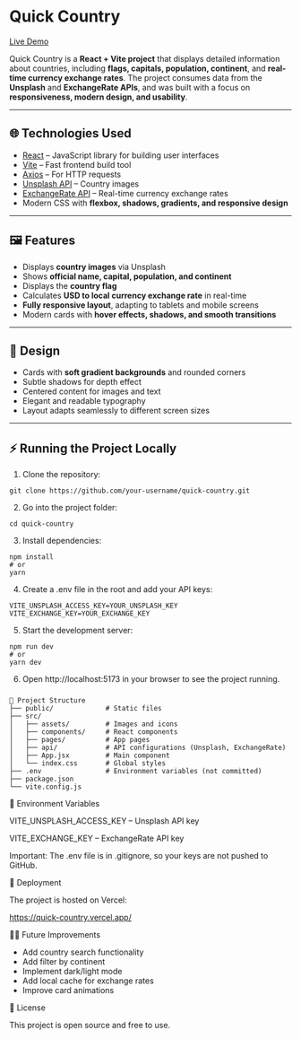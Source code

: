 # Quick Country

[Live Demo](https://quick-country.vercel.app/)

Quick Country is a **React + Vite project** that displays detailed information about countries, including **flags, capitals, population, continent**, and **real-time currency exchange rates**. The project consumes data from the **Unsplash** and **ExchangeRate APIs**, and was built with a focus on **responsiveness, modern design, and usability**.

---

## 🌐 Technologies Used

- [React](https://reactjs.org/) – JavaScript library for building user interfaces  
- [Vite](https://vitejs.dev/) – Fast frontend build tool  
- [Axios](https://axios-http.com/) – For HTTP requests  
- [Unsplash API](https://unsplash.com/developers) – Country images  
- [ExchangeRate API](https://exchangerate.host/) – Real-time currency exchange rates  
- Modern CSS with **flexbox, shadows, gradients, and responsive design**

---

## 🖼️ Features

- Displays **country images** via Unsplash  
- Shows **official name, capital, population, and continent**  
- Displays the **country flag**  
- Calculates **USD to local currency exchange rate** in real-time  
- **Fully responsive layout**, adapting to tablets and mobile screens  
- Modern cards with **hover effects, shadows, and smooth transitions**

---

## 🎨 Design

- Cards with **soft gradient backgrounds** and rounded corners  
- Subtle shadows for depth effect  
- Centered content for images and text  
- Elegant and readable typography  
- Layout adapts seamlessly to different screen sizes  

---

## ⚡ Running the Project Locally

1. Clone the repository:

```
git clone https://github.com/your-username/quick-country.git
```

2. Go into the project folder:

```
cd quick-country
```

3. Install dependencies:

```
npm install
# or
yarn
```

4. Create a .env file in the root and add your API keys:

```
VITE_UNSPLASH_ACCESS_KEY=YOUR_UNSPLASH_KEY
VITE_EXCHANGE_KEY=YOUR_EXCHANGE_KEY
```

5. Start the development server:

```
npm run dev
# or
yarn dev
```

6. Open http://localhost:5173
 in your browser to see the project running.
### 

```
📂 Project Structure
├── public/             # Static files
├── src/
│   ├── assets/         # Images and icons
│   ├── components/     # React components
│   ├── pages/          # App pages
│   ├── api/            # API configurations (Unsplash, ExchangeRate)
│   ├── App.jsx         # Main component
│   └── index.css       # Global styles
├── .env                # Environment variables (not committed)
├── package.json
└── vite.config.js

```

🔑 Environment Variables

VITE_UNSPLASH_ACCESS_KEY – Unsplash API key

VITE_EXCHANGE_KEY – ExchangeRate API key

Important: The .env file is in .gitignore, so your keys are not pushed to GitHub.

🚀 Deployment

The project is hosted on Vercel:

https://quick-country.vercel.app/

👨‍💻 Future Improvements

- Add country search functionality
- Add filter by continent
- Implement dark/light mode
- Add local cache for exchange rates
- Improve card animations

📝 License

This project is open source and free to use.
